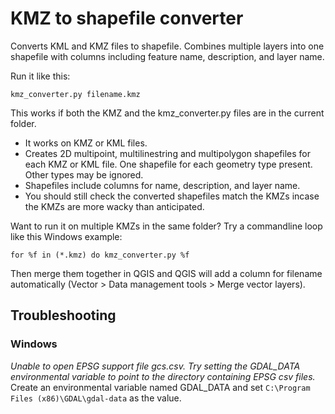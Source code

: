 # KMZ to shapefile converter

Converts KML and KMZ files to shapefile. Combines multiple layers into one shapefile with columns including feature name, description, and layer name.

Run it like this:

`kmz_converter.py filename.kmz`

This works if both the KMZ and the kmz_converter.py files are in the current folder.

- It works on KMZ or KML files.
- Creates 2D multipoint, multilinestring and multipolygon shapefiles for each KMZ or KML file. One shapefile for each geometry type present. Other types may be ignored.
- Shapefiles include columns for name, description, and layer name.
- You should still check the converted shapefiles match the KMZs incase the KMZs are more wacky than anticipated.

Want to run it on multiple KMZs in the same folder? Try a commandline loop like this Windows example:

`for %f in (*.kmz) do kmz_converter.py %f`

Then merge them together in QGIS and QGIS will add a column for filename automatically
(Vector > Data management tools > Merge vector layers).

## Troubleshooting
### Windows
*Unable to open EPSG support file gcs.csv. Try setting the GDAL_DATA environmental variable to point to the directory containing EPSG csv files.*
Create an environmental variable named GDAL_DATA and set `C:\Program Files (x86)\GDAL\gdal-data` as the value.

